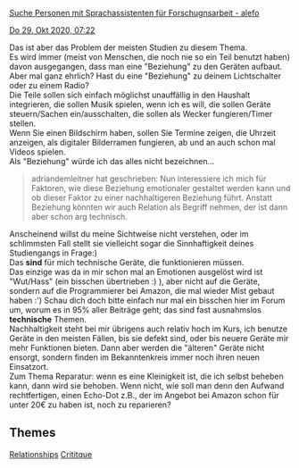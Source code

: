 [Suche Personen mit Sprachassistenten für Forschugnsarbeit - alefo](https://www.alefo.de/forum/suche-personen-mit-sprachassistenten-fuer-forschugnsarbeit-8709)

[Do 29. Okt 2020, 07:22](https://www.alefo.de/forum/suche-personen-mit-sprachassistenten-fuer-forschugnsarbeit-8709?view-post=57611#p57611 "Beitrag")

Das ist aber das Problem der meisten Studien zu diesem Thema.  
Es wird immer (meist von Menschen, die noch nie so ein Teil benutzt haben) davon ausgegangen, dass man eine "Beziehung" zu den Geräten aufbaut.  
Aber mal ganz ehrlich? Hast du eine "Beziehung" zu deinem Lichtschalter oder zu einem Radio?  
Die Teile sollen sich einfach möglichst unauffällig in den Haushalt integrieren, die sollen Musik spielen, wenn ich es will, die sollen Geräte steuern/Sachen ein/ausschalten, die sollen als Wecker fungieren/Timer stellen.  
Wenn Sie einen Bildschirm haben, sollen Sie Termine zeigen, die Uhrzeit anzeigen, als digitaler Bilderramen fungieren, ab und an auch schon mal Videos spielen.  
Als "Beziehung" würde ich das alles nicht bezeichnen...

> adriandemleitner hat geschrieben:
> Nun interessiere ich mich für Faktoren, wie diese Beziehung emotionaler gestaltet werden kann und ob dieser Faktor zu einer nachhaltigeren Beziehung führt. 
> Anstatt Beziehung könnten wir auch Relation als Begriff nehmen, der ist dann aber schon arg technisch.

Anscheinend willst du meine Sichtweise nicht verstehen, oder im schlimmsten Fall stellt sie vielleicht sogar die Sinnhaftigkeit deines Studiengangs in Frage:)  
Das **sind** für mich technische Geräte, die funktionieren müssen.  
Das einzige was da in mir schon mal an Emotionen ausgelöst wird ist "Wut/Hass" (ein bisschen übertrieben :) ), aber nicht auf die Geräte, sondern auf die Programmierer bei Amazon, die mal wieder Mist gebaut haben :')
Schau dich doch bitte einfach nur mal ein bisschen hier im Forum um, worum es in 95% aller Beiträge geht; das sind fast ausnahmslos **technische** Themen.  
Nachhaltigkeit steht bei mir übrigens auch relativ hoch im Kurs, ich benutze Geräte in den meisten Fällen, bis sie defekt sind, oder bis neuere Geräte mir mehr Funktionen bieten. Dann aber werden die "älteren" Geräte nicht ensorgt, sondern finden im Bekanntenkreis immer noch ihren neuen Einsatzort.  
Zum Thema Reparatur: wenn es eine Kleinigkeit ist, die ich selbst beheben kann, dann wird sie behoben. Wenn nicht, wie soll man denn den Aufwand rechtfertigen, einen Echo-Dot z.B., der im Angebot bei Amazon schon für unter 20€ zu haben ist, noch zu reparieren?

## Themes
[Relationships](Relationships) [Crititque](Crititque)